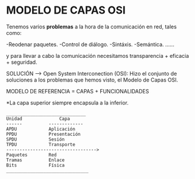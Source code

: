 
# MODELO DE CAPAS OSI



Tenemos varios **problemas** a la hora de la comunicación en red, tales como:

-Reodenar paquetes.
-Control de diálogo.
-Sintáxis.
-Semántica.
......

y para llevar a cabo la comunicación necesitamos transparencia + eficacia + seguridad.

SOLUCIÓN --> Open System Interconection (OSI): Hizo el conjunto de soluciones a los problemas que hemos visto, el Modelo de Capas OSI.

MODELO DE REFERENCIA = CAPAS + FUNCIONALIDADES

*La capa superior siempre encapsula a la inferior.

    ______________________________
    Unidad              Capa
    ------          -------------
    APDU            Aplicación
    PPDU            Presentación
    SPDU            Sesión
    TPDU            Transporte
    ---------------------------------->
    Paquetes        Red
    Tramas          Enlace
    Bits            Física          
    _______________________________

